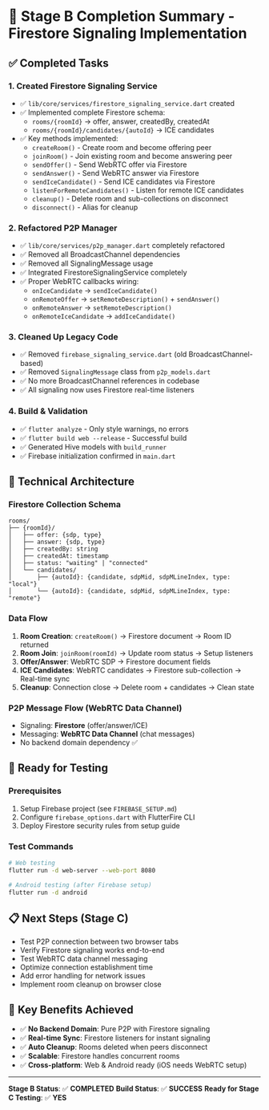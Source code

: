 # 🎉 Stage B Completion Summary - Firestore Signaling Implementation

## ✅ Completed Tasks

### 1. Created Firestore Signaling Service
- ✅ `lib/core/services/firestore_signaling_service.dart` created
- ✅ Implemented complete Firestore schema:
  - `rooms/{roomId}` → offer, answer, createdBy, createdAt
  - `rooms/{roomId}/candidates/{autoId}` → ICE candidates
- ✅ Key methods implemented:
  - `createRoom()` - Create room and become offering peer
  - `joinRoom()` - Join existing room and become answering peer
  - `sendOffer()` - Send WebRTC offer via Firestore
  - `sendAnswer()` - Send WebRTC answer via Firestore
  - `sendIceCandidate()` - Send ICE candidates via Firestore
  - `listenForRemoteCandidates()` - Listen for remote ICE candidates
  - `cleanup()` - Delete room and sub-collections on disconnect
  - `disconnect()` - Alias for cleanup

### 2. Refactored P2P Manager
- ✅ `lib/core/services/p2p_manager.dart` completely refactored
- ✅ Removed all BroadcastChannel dependencies
- ✅ Removed all SignalingMessage usage
- ✅ Integrated FirestoreSignalingService completely
- ✅ Proper WebRTC callbacks wiring:
  - `onIceCandidate` → `sendIceCandidate()`
  - `onRemoteOffer` → `setRemoteDescription()` + `sendAnswer()`
  - `onRemoteAnswer` → `setRemoteDescription()`
  - `onRemoteIceCandidate` → `addIceCandidate()`

### 3. Cleaned Up Legacy Code
- ✅ Removed `firebase_signaling_service.dart` (old BroadcastChannel-based)
- ✅ Removed `SignalingMessage` class from `p2p_models.dart`
- ✅ No more BroadcastChannel references in codebase
- ✅ All signaling now uses Firestore real-time listeners

### 4. Build & Validation
- ✅ `flutter analyze` - Only style warnings, no errors
- ✅ `flutter build web --release` - Successful build
- ✅ Generated Hive models with `build_runner`
- ✅ Firebase initialization confirmed in `main.dart`

## 🔧 Technical Architecture

### Firestore Collection Schema
```
rooms/
├── {roomId}/
│   ├── offer: {sdp, type}
│   ├── answer: {sdp, type}
│   ├── createdBy: string
│   ├── createdAt: timestamp
│   ├── status: "waiting" | "connected"
│   └── candidates/
│       ├── {autoId}: {candidate, sdpMid, sdpMLineIndex, type: "local"}
│       └── {autoId}: {candidate, sdpMid, sdpMLineIndex, type: "remote"}
```

### Data Flow
1. **Room Creation**: `createRoom()` → Firestore document → Room ID returned
2. **Room Join**: `joinRoom(roomId)` → Update room status → Setup listeners  
3. **Offer/Answer**: WebRTC SDP → Firestore document fields
4. **ICE Candidates**: WebRTC candidates → Firestore sub-collection → Real-time sync
5. **Cleanup**: Connection close → Delete room + candidates → Clean state

### P2P Message Flow (WebRTC Data Channel)
- Signaling: **Firestore** (offer/answer/ICE)
- Messaging: **WebRTC Data Channel** (chat messages)
- No backend domain dependency ✅

## 🚀 Ready for Testing

### Prerequisites
1. Setup Firebase project (see `FIREBASE_SETUP.md`)
2. Configure `firebase_options.dart` with FlutterFire CLI
3. Deploy Firestore security rules from setup guide

### Test Commands
```bash
# Web testing
flutter run -d web-server --web-port 8080

# Android testing (after Firebase setup)
flutter run -d android
```

## 📋 Next Steps (Stage C)
- Test P2P connection between two browser tabs
- Verify Firestore signaling works end-to-end
- Test WebRTC data channel messaging
- Optimize connection establishment time
- Add error handling for network issues
- Implement room cleanup on browser close

## 🎯 Key Benefits Achieved
- ✅ **No Backend Domain**: Pure P2P with Firestore signaling
- ✅ **Real-time Sync**: Firestore listeners for instant signaling
- ✅ **Auto Cleanup**: Rooms deleted when peers disconnect
- ✅ **Scalable**: Firestore handles concurrent rooms
- ✅ **Cross-platform**: Web & Android ready (iOS needs WebRTC setup)

---
**Stage B Status**: ✅ **COMPLETED** 
**Build Status**: ✅ **SUCCESS**
**Ready for Stage C Testing**: ✅ **YES**
